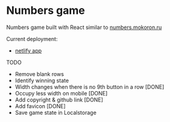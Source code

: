 # Numbers game

Numbers game built with React similar to [numbers.mokoron.ru](https://numbers.mokoron.ru/)

Current deployment:

- [netlify app](https://numbers91.netlify.app/)

TODO

- Remove blank rows
- Identify winning state
- Width changes when there is no 9th button in a row [DONE]
- Occupy less width on mobile [DONE]
- Add copyright & github link [DONE]
- Add favicon [DONE]
- Save game state in Localstorage
